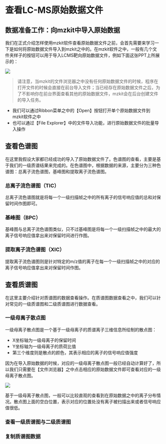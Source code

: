 # 查看LC-MS原始数据文件

<!-- 2022-07-14 -->

## 数据准备工作：向mzkit中导入原始数据

我们在正式介绍怎样使用mzkit软件查看原始数据文件之前，会首先需要来学习一下是如何将原始数据文件导入到mzkit之中的。在mzkit软件之中，一般有几个文件夹样子的按钮可以用于导入LCMS靶向原始数据文件，例如下面这张PPT上所展示的：

![](https://i0.wp.com/stack.xieguigang.me/wp-content/uploads/2021/07/man.png?ssl=1)
> 请注意，当mzkit的文件浏览器之中没有任何原始数据文件的时候，程序在打开文件的时候会直接在前台导入文件；当已经存在原始数据文件之后，为了不影响你在前台界面查看其他的原始数据文件，mzkit会在后台创建文件的导入任务。

+ 我们可以通过Ribbon菜单之中的【Open】按钮打开单个原始数据文件到mzkit软件之中
+ 也可以通过【File Explorer】中的文件导入功能，进行原始数据文件的批量导入操作

## 查看色谱图

在这里我假设大家都已经成功的导入了原始数据文件了。色谱图的查看，主要是基于我们的一级质谱结果来完成的。在色谱图中，根据数据的来源，主要分为三种色谱图：总离子流色谱图，基峰图和提取离子流色谱图。

### 总离子流色谱图（TIC）

总离子流色谱图就是将每一个一级扫描帧之中的所有离子的信号响应值的总和对保留时间作图即可。

### 基峰图（BPC）

基峰图与总离子流色谱图类似，只不过基峰图是将每一个一级扫描帧之中的最大的离子信号响应值拿出来对保留时间进行作图。

### 提取离子流色谱图（XIC）

提取离子流色谱图则是针对特定的m/z值的离子在每一个一级扫描帧之中的对应的离子信号响应值拿出来对保留时间作图。

## 查看质谱图

在这里主要介绍针对质谱图的数据查看操作。在质谱图数据查看之中，我们可以针对常见的一级质谱图和二级质谱图进行数据查看。

### 一级母离子散点图

一级母离子散点图是一个基于一级母离子的质谱离子三维信息所绘制的散点图：

+ X坐标轴为一级母离子的保留时间
+ Y坐标轴为一级母离子的质荷比值
+ 第三个维度则是散点的颜色，其表示相应的离子的信号响应值强度

因为在导入原始数据的时候，对应的一级母离子散点图一般已经自动计算好了，所以我们只需要在【文件浏览器】之中点击相应的原始数据文件即可查看对应的一级母离子散点图。

![](https://i0.wp.com/stack.xieguigang.me/wp-content/uploads/2021/07/Slide13.png?ssl=1)

基于一级母离子散点图，一般可以比较直观的查看到在原始数据之中的离子分布情况。散点图上面的空白位置，表示对应的位置处没有离子被扫描出来或者信号响应值很低。

### 查看一级质谱图与二级质谱图

### 复制质谱图数据